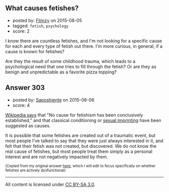 ## What causes fetishes?

- posted by: [Flimzy](https://stackexchange.com/users/7879/flimzy) on 2015-08-05
- tagged: `fetish`, `psychology`
- score: 2

I know there are countless fetishes, and I'm not looking for a specific cause for each and every type of fetish out there.  I'm more curious, in general, if a cause is known for fetishes?

Are they the result of some childhood trauma, which leads to a psychological need that one tries to fill through the fetish?  Or are they as benign and unpredictable as a favorite pizza topping?



## Answer 303

- posted by: [Saposhiente](https://stackexchange.com/users/2159502/saposhiente) on 2015-08-06
- score: 4

<p><a href="https://en.wikipedia.org/wiki/Sexual_fetishism" rel="nofollow">Wikipedia says</a> that "No cause for fetishism has been conclusively established," and that classical conditioning or <a href="https://en.wikipedia.org/wiki/Sexual_imprinting" rel="nofollow">sexual imprinting</a> have been suggested as causes.</p>

<p>It is possible that some fetishes are created out of a traumatic event, but most people I've talked to say that they were just always interested in it, and felt that their fetish was not created, but discovered. We do not know the real cause of fetishes, but most people treat them simply as a personal interest and are not negatively impacted by them.</p>

<p><sup>(Copied from my original answer <a href="http://sexuality.stackexchange.com/questions/45/is-a-fetish-a-sign-of-dysfunction/51#51">here</a>, which I will edit to focus specifically on whether fetishes are actively dysfunctional)</sup></p>




---

All content is licensed under [CC BY-SA 3.0](https://creativecommons.org/licenses/by-sa/3.0/).
